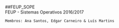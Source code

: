 
##FEUP_SOPE
<br>
FEUP - Sistemas Operativos 2016/2017

    Membros: Ana Santos, Edgar Carneiro & Luís Martins
